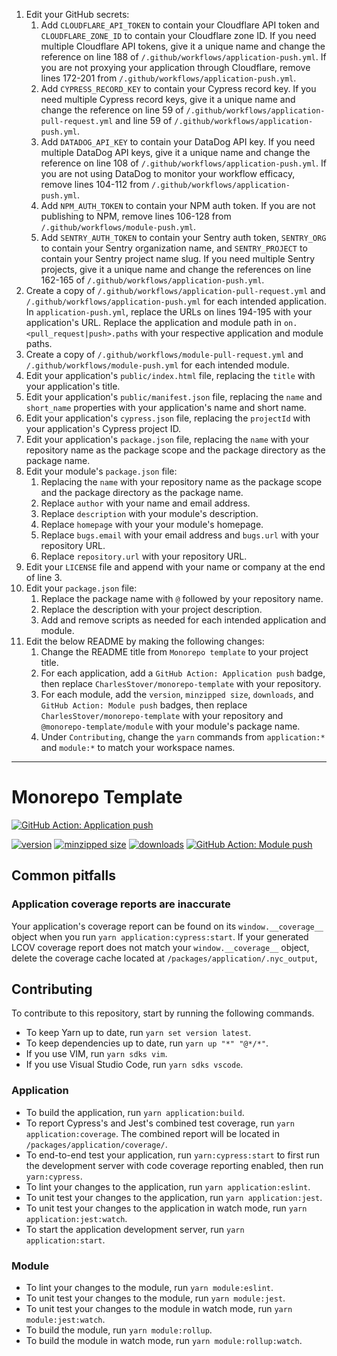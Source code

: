 1. Edit your GitHub secrets:
   1. Add `CLOUDFLARE_API_TOKEN` to contain your Cloudflare API token and
      `CLOUDFLARE_ZONE_ID` to contain your Cloudflare zone ID. If you need
      multiple Cloudflare API tokens, give it a unique name and change the
      reference on line 188 of `/.github/workflows/application-push.yml`. If you
      are not proxying your application through Cloudflare, remove lines 172-201
      from `/.github/workflows/application-push.yml`.
   2. Add `CYPRESS_RECORD_KEY` to contain your Cypress record key. If you need
      multiple Cypress record keys, give it a unique name and change the
      reference on line 59 of `/.github/workflows/application-pull-request.yml`
      and line 59 of `/.github/workflows/application-push.yml`.
   3. Add `DATADOG_API_KEY` to contain your DataDog API key. If you need
      multiple DataDog API keys, give it a unique name and change the reference
      on line 108 of `/.github/workflows/application-push.yml`. If you are not
      using DataDog to monitor your workflow efficacy, remove lines 104-112 from
      `/.github/workflows/application-push.yml`.
   4. Add `NPM_AUTH_TOKEN` to contain your NPM auth token. If you are not
      publishing to NPM, remove lines 106-128 from
      `/.github/workflows/module-push.yml`.
   5. Add `SENTRY_AUTH_TOKEN` to contain your Sentry auth token, `SENTRY_ORG` to
      contain your Sentry organization name, and `SENTRY_PROJECT` to contain
      your Sentry project name slug. If you need multiple Sentry projects, give
      it a unique name and change the references on line 162-165 of
      `/.github/workflows/application-push.yml`.
2. Create a copy of `/.github/workflows/application-pull-request.yml` and
   `/.github/workflows/application-push.yml` for each intended application. In
   `application-push.yml`, replace the URLs on lines 194-195 with your
   application's URL. Replace the application and module path in
   `on.<pull_request|push>.paths` with your respective application and module
   paths.
3. Create a copy of `/.github/workflows/module-pull-request.yml` and
   `/.github/workflows/module-push.yml` for each intended module.
4. Edit your application's `public/index.html` file, replacing the `title` with
   your application's title.
5. Edit your application's `public/manifest.json` file, replacing the `name` and
   `short_name` properties with your application's name and short name.
6. Edit your application's `cypress.json` file, replacing the `projectId` with
   your application's Cypress project ID.
7. Edit your application's `package.json` file, replacing the `name` with your
   repository name as the package scope and the package directory as the package
   name.
8. Edit your module's `package.json` file:
   1. Replacing the `name` with your repository name as the package scope and
      the package directory as the package name.
   2. Replace `author` with your name and email address.
   3. Replace `description` with your module's description.
   4. Replace `homepage` with your your module's homepage.
   5. Replace `bugs.email` with your email address and `bugs.url` with your
      repository URL.
   6. Replace `repository.url` with your repository URL.
9. Edit your `LICENSE` file and append with your name or company at the end of
   line 3.
10. Edit your `package.json` file:
    1. Replace the package name with `@` followed by your repository name.
    2. Replace the description with your project description.
    3. Add and remove scripts as needed for each intended application and module.
11. Edit the below README by making the following changes:
    1. Change the README title from `Monorepo template` to your project title.
    2. For each application, add a `GitHub Action: Application push` badge, then
       replace `CharlesStover/monorepo-template` with your repository.
    3. For each module, add the `version`, `minzipped size`, `downloads`, and
       `GitHub Action: Module push` badges, then replace
       `CharlesStover/monorepo-template` with your repository and `@monorepo-template/module` with your module's package name.
    4. Under `Contributing`, change the `yarn` commands from `application:*` and
       `module:*` to match your workspace names.

---

# Monorepo Template

[![GitHub Action: Application push](https://github.com/CharlesStover/monorepo-template/actions/workflows/application-push.yml/badge.svg)](https://github.com/CharlesStover/monorepo-template/actions/workflows/application-push.yml)

[![version](https://img.shields.io/npm/v/@monorepo-template/module.svg?label=module)](https://www.npmjs.com/package/@monorepo-template/module)
[![minzipped size](https://img.shields.io/bundlephobia/minzip/@monorepo-template/module.svg)](https://www.npmjs.com/package/@monorepo-template/module)
[![downloads](https://img.shields.io/npm/dt/@monorepo-template/module.svg)](https://www.npmjs.com/package/@monorepo-template/module)
[![GitHub Action: Module push](https://github.com/CharlesStover/monorepo-template/actions/workflows/module-push.yml/badge.svg?branch=main)](https://github.com/CharlesStover/monorepo-template/actions/workflows/module-push.yml)

## Common pitfalls

### Application coverage reports are inaccurate

Your application's coverage report can be found on its `window.__coverage__`
object when you run `yarn application:cypress:start`. If your generated LCOV
coverage report does not match your `window.__coverage__` object, delete the
coverage cache located at `/packages/application/.nyc_output`,

## Contributing

To contribute to this repository, start by running the following commands.

- To keep Yarn up to date, run `yarn set version latest`.
- To keep dependencies up to date, run `yarn up "*" "@*/*"`.
- If you use VIM, run `yarn sdks vim`.
- If you use Visual Studio Code, run `yarn sdks vscode`.

### Application

- To build the application, run `yarn application:build`.
- To report Cypress's and Jest's combined test coverage, run
  `yarn application:coverage`. The combined report will be located in
  `/packages/application/coverage/`.
- To end-to-end test your application, run `yarn:cypress:start` to first run the
  development server with code coverage reporting enabled, then run
  `yarn:cypress`.
- To lint your changes to the application, run `yarn application:eslint`.
- To unit test your changes to the application, run `yarn application:jest`.
- To unit test your changes to the application in watch mode, run
  `yarn application:jest:watch`.
- To start the application development server, run `yarn application:start`.

### Module

- To lint your changes to the module, run `yarn module:eslint`.
- To unit test your changes to the module, run `yarn module:jest`.
- To unit test your changes to the module in watch mode, run
  `yarn module:jest:watch`.
- To build the module, run `yarn module:rollup`.
- To build the module in watch mode, run `yarn module:rollup:watch`.
